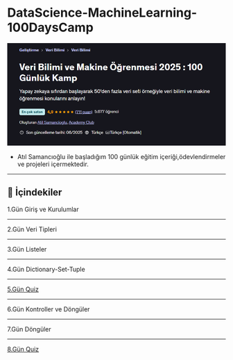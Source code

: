 # DataScience-MachineLearning-100DaysCamp

![Proje Görseli](https://github.com/berranuralinca/berranuralinca/raw/main/assets/100days.png)

-  Atıl Samancıoğlu ile başladığım 100 günlük eğitim içeriği,ödevlendirmeler ve projeleri içermektedir.

---

## 📌 İçindekiler

 1.Gün Giriş ve Kurulumlar
 
---

 2.Gün Veri Tipleri
 
---

 3.Gün Listeler
 
---

 4.Gün Dictionary-Set-Tuple
 
---

 [5.Gün Quiz](./5.Gun-Quiz.ipynb/)
 
---

 6.Gün Kontroller ve Döngüler

---

 7.Gün Döngüler

---

[8.Gün Quiz](./8.Gun-Quiz.ipynb/)
